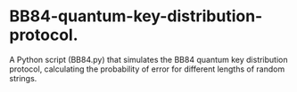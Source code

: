 # BB84-quantum-key-distribution-protocol.
A Python script (BB84.py) that simulates the BB84 quantum key distribution protocol, calculating the probability of error for different lengths of random strings.
